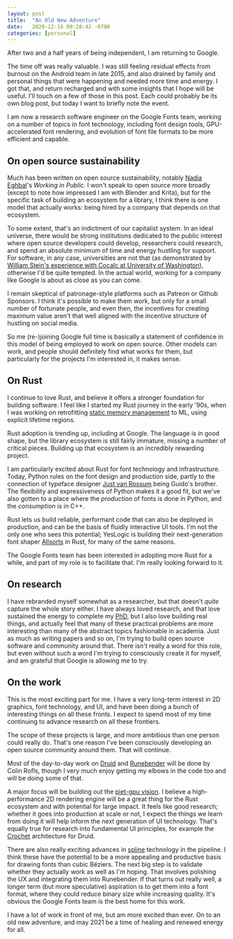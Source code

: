 ```yaml
---
layout: post
title:  "An Old New Adventure"
date:   2020-12-16 09:28:42 -0700
categories: [personal]
---
```

After two and a half years of being independent, I am returning to Google.

The time off was really valuable. I was still feeling residual effects from burnout on the Android team in late 2015, and also drained by family and personal things that were happening and needed more time and energy. I got that, and return recharged and with some insights that I hope will be useful. I'll touch on a few of those in this post. Each could probably be its own blog post, but today I want to briefly note the event.

I am now a research software engineer on the Google Fonts team, working on a number of topics in font technology, including font design tools, GPU-accelerated font rendering, and evolution of font file formats to be more efficient and capable.

## On open source sustainability

Much has been written on open source sustainability, notably [Nadia Eghbal]'s *Working in Public.* I won't speak to open source more broadly (except to note how impressed I am with Blender and Krita), but for the specific task of building an ecosystem for a library, I think there is one model that actually works: being hired by a company that depends on that ecosystem.

To some extent, that's an indictment of our capitalist system. In an ideal universe, there would be strong institutions dedicated to the public interest where open source developers could develop, researchers could research, and spend an absolute minimum of time and energy hustling for support. For software, in any case, universities are not that (as demonstrated by [William Stein's experience with Cocalc at University of Washington][Stein on leaving UW]), otherwise I'd be quite tempted. In the actual world, working for a company like Google is about as close as you can come.

I remain skeptical of patronage-style platforms such as Patreon or Github Sponsors. I think it's possible to make them work, but only for a small number of fortunate people, and even then, the incentives for creating maximum value aren't that well aligned with the incentive structure of hustling on social media.

So me (re-)joining Google full time is basically a statement of confidence in this model of being employed to work on open source. Other models can work, and people should definitely find what works for them, but particularly for the projects I'm interested in, it makes sense.

## On Rust

I continue to love Rust, and believe it offers a stronger foundation for building software. I feel like I started my Rust journey in the early '90s, when I was working on retrofitting [static memory management] to ML, using explicit lifetime regions.

Rust adoption is trending up, including at Google. The language is in good shape, but the library ecosystem is still fairly immature, missing a number of critical pieces. Building up that ecosystem is an incredibly rewarding project.

I am particularly excited about Rust for font technology and infrastructure. Today, Python rules on the font design and production side, partly to the connection of typeface designer [Just van Rossum] being Guido's brother. The flexibility and expressiveness of Python makes it a good fit, but we've also gotten to a place where the *production* of fonts is done in Python, and the *consumption* is in C++.

Rust lets us build reliable, performant code that can also be deployed in production, and can be the basis of fluidly interactive UI tools. I'm not the only one who sees this potential; YesLogic is building their next-generation font shaper [Allsorts] in Rust, for many of the same reasons.

The Google Fonts team has been interested in adopting more Rust for a while, and part of my role is to facilitate that. I'm really looking forward to it.

## On research

I have rebranded myself somewhat as a researcher, but that doesn't *quite* capture the whole story either. I have always loved research, and that love sustained the energy to complete my [PhD], but I also love building real things, and actually feel that many of these practical problems are more interesting than many of the abstract topics fashionable in academia. Just as much as writing papers and so on, I'm trying to build open source software and community around that. There isn't really a word for this role, but even without such a word I'm trying to consciously create it for myself, and am grateful that Google is allowing me to try.

## On the work

This is the most exciting part for me. I have a very long-term interest in 2D graphics, font technology, and UI, and have been doing a bunch of interesting things on all these fronts. I expect to spend most of my time continuing to advance research on all these frontiers.

The scope of these projects is large, and more ambitious than one person could really do. That's one reason I've been consciously developing an open source community around them. That will continue.

Most of the day-to-day work on [Druid] and [Runebender] will be done by Colin Rofls, though I very much enjoy getting my elbows in the code too and will be doing some of that.

A major focus will be building out the [piet-gpu vision]. I believe a high-performance 2D rendering engine will be a great thing for the Rust ecosystem and with potential for large impact. It feels like good research; whether it goes into production at scale or not, I expect the things we learn from doing it will help inform the next generation of UI technology. That's equally true for research into fundamental UI principles, for example the [Crochet] architecture for Druid.

There are also really exciting advances in [spline] technology in the pipeline. I think these have the potential to be a more appealing and productive basis for drawing fonts than cubic Béziers. The next big step is to validate whether they actually work as well as I'm hoping. That involves polishing the UX and integrating them into Runebender. If that turns out really well, a longer term (but more speculative) aspiration is to get them into a font format, where they could reduce binary size while increasing quality. It's obvious the Google Fonts team is the best home for this work.

I have a lot of work in front of me, but am more excited than ever. On to an old new adventure, and may 2021 be a time of healing and renewed energy for all.

[Stein on leaving UW]: https://blog.cocalc.com/2019/04/12/should-i-resign-from-my-full-professor-job-to-work-fulltime-on-cocalc.html
[Nadia Eghbal]: https://nadiaeghbal.com/
[Druid]: https://github.com/linebender/druid
[Runebender]: https://github.com/linebender/runebender
[piet-gpu vision]: https://github.com/linebender/piet-gpu/blob/master/doc/vision.md
[Crochet]: https://raphlinus.github.io/rust/druid/2020/09/25/principled-reactive-ui.html
[spline]: https://github.com/linebender/spline
[static memory management]: https://theory.stanford.edu/~aiken/publications/papers/pldi95.pdf
[PhD]: https://levien.com/phd/phd.html
[Just van Rossum]: https://medium.com/type-thursday/learning-python-makes-you-a-better-designer-an-interview-with-just-van-rossum-8d4758c192d8
[Allsorts]: https://github.com/yeslogic/allsorts
